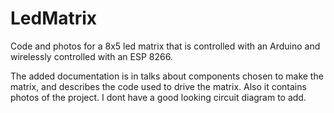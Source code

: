 # LedMatrix
Code and photos for a 8x5 led matrix that is controlled with an Arduino and wirelessly controlled with an ESP 8266.

The added documentation is in talks about components chosen to make the matrix, and describes the code used to drive the matrix. Also it contains photos of the project.
I dont have a good looking circuit diagram to add.